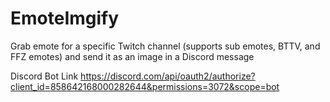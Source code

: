 # EmoteImgify
Grab emote for a specific Twitch channel (supports sub emotes, BTTV, and FFZ emotes) and send it as an image in a Discord message

Discord Bot Link
https://discord.com/api/oauth2/authorize?client_id=858642168000282644&permissions=3072&scope=bot
